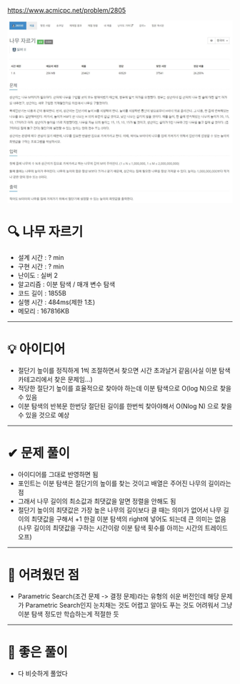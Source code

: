 https://www.acmicpc.net/problem/2805

<img src="./assets/photo1.jpg" />

# 🔍 나무 자르기
- 설계 시간 : ? min
- 구현 시간 : ? min
- 난이도 : 실버 2
- 알고리즘 : 이분 탐색 / 매개 변수 탐색
- 코드 길이 : 1855B
- 실행 시간 : 484ms(제한 1초)
- 메모리 : 167816KB

------------------------------

# 💡 아이디어

- 절단기 높이를 정직하게 1씩 조절하면서 찾으면 시간 초과날거 같음(사실 이분 탐색 카테고리에서 찾은 문제임...)
- 적당한 절단기 높이를 효율적으로 찾아야 하는데 이분 탐색으로 O(log N)으로 찾을 수 있음
- 이분 탐색의 반복문 한번당 절단된 길이를 한번씩 찾아야해서 O(Nlog N) 으로 찾을 수 있을 것으로 예상

------------------------------

# ✔ 문제 풀이

- 아이디어를 그대로 반영하면 됨
- 포인트는 이분 탐색은 절단기의 높이를 찾는 것이고 배열은 주어진 나무의 길이라는 점
- 그래서 나무 길이의 최소값과 최댓값을 알면 정렬을 안해도 됨
- 절단기 높이의 최댓값은 가장 높은 나무의 길이보다 클 때는 의미가 없어서 나무 길이의 최댓값을 구해서 +1 한걸 이분 탐색의 right에 넣어도 되는데 큰 의미는 없음(나무 길이의 최댓값을 구하는 시간이랑 이분 탐색 횟수를 아끼는 시간의 트레이드오프)

------------------------------

# 🧠 어려웠던 점

- Parametric Search(조건 문제 -> 결정 문제)라는 유형의 쉬운 버전인데 해당 문제가 Parametric Search인지 눈치채는 것도 어렵고 알아도 푸는 것도 어려워서 그냥 이분 탐색 정도만 학습하는게 적절한 듯

------------------------------

# 🧐 좋은 풀이

- 다 비슷하게 풀었다
